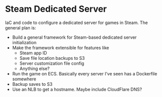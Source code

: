 # Steam Dedicated Server

IaC and code to configure a dedicated server for games in Steam. The general plan is:

* Build a general framework for Steam-based dedicated server initialization
* Make the framework extensible for features like
  * Steam app ID
  * Save file location backups to S3
  * Server customization file config
  * Anything else?
* Run the game on ECS. Basically every server I've seen has a Dockerfile somewhere
* Backup saves to S3
* Use an NLB to get a hostname. Maybe include CloudFlare DNS?

